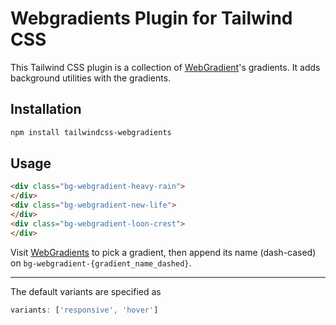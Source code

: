 # Webgradients Plugin for Tailwind CSS
This Tailwind CSS plugin is a collection of [WebGradient](https://webgradients.com)'s gradients. It adds background utilities with the gradients.

## Installation

```bash
npm install tailwindcss-webgradients
```

## Usage

```html
<div class="bg-webgradient-heavy-rain">
</div>
<div class="bg-webgradient-new-life">
</div>
<div class="bg-webgradient-loon-crest">
</div>
```
Visit [WebGradients](https://webgradients.com) to pick a gradient, then append its name (dash-cased) on `bg-webgradient-{gradient_name_dashed}`.

---

The default variants are specified as
```javascript
variants: ['responsive', 'hover']
```
